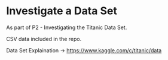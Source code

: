 # Investigate a Data Set

As part of P2 - Investigating the Titanic Data Set.

CSV data included in the repo.

Data Set Explaination -> https://www.kaggle.com/c/titanic/data